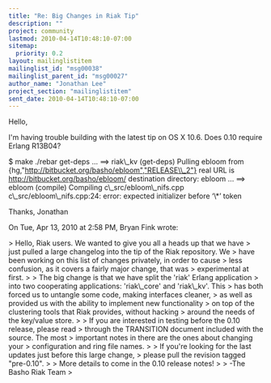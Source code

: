 ```yaml
---
title: "Re: Big Changes in Riak Tip"
description: ""
project: community
lastmod: 2010-04-14T10:48:10-07:00
sitemap:
  priority: 0.2
layout: mailinglistitem
mailinglist_id: "msg00038"
mailinglist_parent_id: "msg00027"
author_name: "Jonathan Lee"
project_section: "mailinglistitem"
sent_date: 2010-04-14T10:48:10-07:00
---
```



Hello,

I'm having trouble building with the latest tip on OS X 10.6. Does 0.10
require Erlang R13B04?

$ make
./rebar get-deps
...
==&gt; riak\\_kv (get-deps)
Pulling ebloom from {hg,"http://bitbucket.org/basho/ebloom","RELEASE\\_2"}
real URL is http://bitbucket.org/basho/ebloom/
destination directory: ebloom
...
==&gt; ebloom (compile)
Compiling c\\_src/ebloom\\_nifs.cpp
c\\_src/ebloom\\_nifs.cpp:24: error: expected initializer before ‘\\*’ token


Thanks,
Jonathan

On Tue, Apr 13, 2010 at 2:58 PM, Bryan Fink  wrote:

&gt; Hello, Riak users. We wanted to give you all a heads up that we have
&gt; just pulled a large changelog into the tip of the Riak repository. We
&gt; have been working on this list of changes privately, in order to cause
&gt; less confusion, as it covers a fairly major change, that was
&gt; experimental at first.
&gt;
&gt; The big change is that we have split the 'riak' Erlang application
&gt; into two cooperating applications: 'riak\\_core' and 'riak\\_kv'. This
&gt; has both forced us to untangle some code, making interfaces cleaner,
&gt; as well as provided us with the ability to implement new functionality
&gt; on top of the clustering tools that Riak provides, without hacking
&gt; around the needs of the key/value store.
&gt;
&gt; If you are interested in testing before the 0.10 release, please read
&gt; through the TRANSITION document included with the source. The most
&gt; important notes in there are the ones about changing your
&gt; configuration and ring file names.
&gt;
&gt; If you're looking for the last updates just before this large change,
&gt; please pull the revision tagged "pre-0.10".
&gt;
&gt; More details to come in the 0.10 release notes!
&gt;
&gt; -The Basho Riak Team
&gt;

